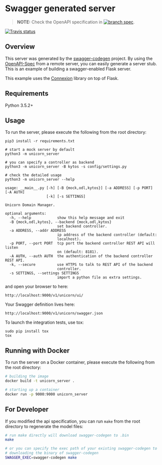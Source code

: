 # Swagger generated server

> **NOTE:** Check the OpenAPI specification in
[![branch spec](https://img.shields.io/badge/branch-spec-blue.svg)](https://github.com/openalto/alto-swagger/tree/spec).

[![Travis status](https://img.shields.io/travis/openalto/alto-swagger.svg)](https://travis-ci.org/openalto/alto-swagger)

## Overview
This server was generated by the [swagger-codegen](https://github.com/swagger-api/swagger-codegen) project. By using the
[OpenAPI-Spec](https://github.com/swagger-api/swagger-core/wiki) from a remote server, you can easily generate a server stub.  This
is an example of building a swagger-enabled Flask server.

This example uses the [Connexion](https://github.com/zalando/connexion) library on top of Flask.

## Requirements
Python 3.5.2+

## Usage
To run the server, please execute the following from the root directory:

```
pip3 install -r requirements.txt

# start a mock server by default
python3 -m unicorn_server

# you can specify a controller as backend
python3 -m unicorn_server -B kytos -s config/settings.py

# check the detailed usage
python3 -m unicorn_server --help

usage: __main__.py [-h] [-B {mock,odl,kytos}] [-a ADDRESS] [-p PORT] [-A AUTH]
                   [-k] [-s SETTINGS]

Unicorn Domain Manager.

optional arguments:
  -h, --help            show this help message and exit
  -B {mock,odl,kytos}, --backend {mock,odl,kytos}
                        set backend controller.
  -a ADDRESS, --addr ADDRESS
                        ip address of the backend controller (default:
                        localhost).
  -p PORT, --port PORT  tcp port the backend controller REST API will listen
                        on (default: 8181).
  -A AUTH, --auth AUTH  the authentication of the backend controller REST API.
  -k, --secure          use HTTPS to talk to REST API of the backend
                        controller.
  -s SETTINGS, --settings SETTINGS
                        import a python file as extra settings.
```

and open your browser to here:

```
http://localhost:9000/v1/unicorn/ui/
```

Your Swagger definition lives here:

```
http://localhost:9000/v1/unicorn/swagger.json
```

To launch the integration tests, use tox:
```
sudo pip install tox
tox
```

## Running with Docker

To run the server on a Docker container, please execute the following from the root directory:

```bash
# building the image
docker build -t unicorn_server .

# starting up a container
docker run -p 9000:9000 unicorn_server
```

## For Developer

If you modified the api specification, you can run `make` from the root
directory to regenerate the model files:

```bash
# run make directly will download swagger-codegen to .bin
make

# or you can specify the exec path of your existing swagger-codegen to void
# downloading the binary of swagger-codegen
SWAGGER_EXEC=swagger-codegen make
```
